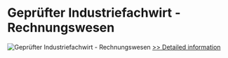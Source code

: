 # Geprüfter Industriefachwirt - Rechnungswesen
![Geprüfter Industriefachwirt - Rechnungswesen](https://mycommerce.akamaized.net/api/pimages/P300601273/BIG/300601273.JPG)
[>> Detailed information](https://secure.shareit.com/shareit/product.html?productid=300601273&affiliateid=200057808)